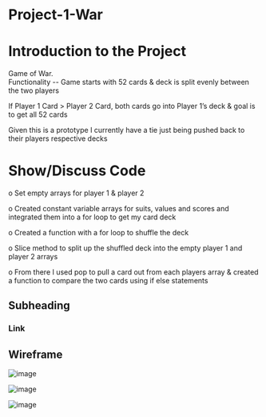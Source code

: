 # Project-1-War

# Introduction to the Project
Game of War. \
Functionality --
Game starts with 52 cards & deck is split evenly between the two players

If Player 1 Card > Player 2 Card, both cards go into Player 1’s deck & goal is to get all 52 cards

Given this is a prototype I currently have a tie just being pushed back to their players respective decks 

# Show/Discuss Code
o	Set empty arrays for player 1 & player 2

o	Created constant variable arrays for suits, values and scores and integrated them into a for loop to get my card deck

o	Created a function with a for loop to shuffle the deck

o	Slice method to split up the shuffled deck into the empty player 1 and player 2 arrays

o	From there I used pop to pull a card out from each players array & created a function to compare the two cards using if else statements

## Subheading

### Link


 ## Wireframe   
  ![image](https://user-images.githubusercontent.com/41478978/163196054-4fb410a8-1aa7-462d-9d85-a404104d5232.png)
  
  ![image](https://user-images.githubusercontent.com/41478978/163199579-842f901a-bd62-4b77-955e-5d2f147b290c.png)
  
  ![image](https://user-images.githubusercontent.com/41478978/163200125-90a0f077-6d9a-48f9-8762-179f0b804815.png)




